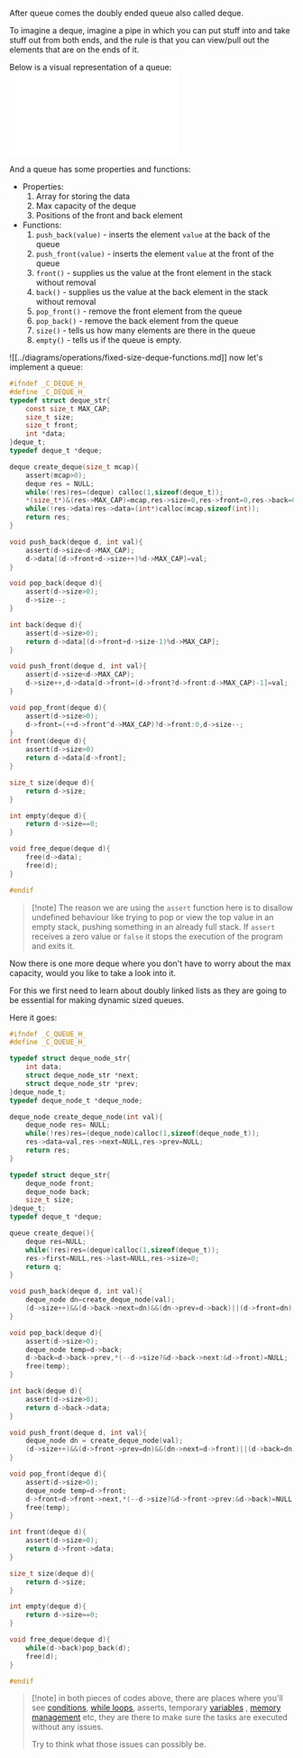 After queue comes the doubly ended queue also called deque.

To imagine a deque, imagine a pipe in which you can put stuff into and take stuff out from both ends, and the rule is that you can view/pull out the elements that are on the ends of it.

Below is a visual representation of a queue:
![deque](../diagrams/deque.md)

And a queue has some properties and functions:
- Properties:
	1. Array for storing the data
	2. Max capacity of the deque
	3. Positions of the front and back element
- Functions:
	1. `push_back(value)` - inserts the element `value` at the back of the queue
	2. `push_front(value)` - inserts the element `value` at the front of the queue
	3. `front()` - supplies us the value at the front element in the stack without removal
	4. `back()` - supplies us the value at the back element in the stack without removal
	5. `pop_front()` - remove the front element from the queue
	6. `pop_back()` - remove the back element from the queue
	7. `size()` - tells us how many elements are there in the queue
	8. `empty()` - tells us if the queue is empty.

![[../diagrams/operations/fixed-size-deque-functions.md]]
now let's implement a queue:

```c
#ifndef _C_DEQUE_H_
#define _C_DEQUE_H_
typedef struct deque_str{
	const size_t MAX_CAP;
	size_t size;
	size_t front;
	int *data;
}deque_t;
typedef deque_t *deque;

deque create_deque(size_t mcap){
	assert(mcap>0);
	deque res = NULL;
	while(!res)res=(deque) calloc(1,sizeof(deque_t));
	*(size_t*)&(res->MAX_CAP)=mcap,res->size=0,res->front=0,res->back=0,res->data=NULL;
	while(!res->data)res->data=(int*)calloc(mcap,sizeof(int));
	return res;
}

void push_back(deque d, int val){
	assert(d->size<d->MAX_CAP);
	d->data[(d->front+d->size++)%d->MAX_CAP]=val;
}

void pop_back(deque d){
	assert(d->size>0);
	d->size--;
}

int back(deque d){
	assert(d->size>0);
	return d->data[(d->front+d->size-1)%d->MAX_CAP];
}

void push_front(deque d, int val){
	assert(d->size<d->MAX_CAP);
	d->size++,d->data[d->front=(d->front?d->front:d->MAX_CAP)-1]=val;
}

void pop_front(deque d){
	assert(d->size>0);
	d->front=(++d->front^d->MAX_CAP)?d->front:0,d->size--;
}
int front(deque d){
	assert(d->size>0)
	return d->data[d->front];
}

size_t size(deque d){
	return d->size;
}

int empty(deque d){
	return d->size==0;
}

void free_deque(deque d){
	free(d->data);
	free(d);
}

#endif
```

> [!note] The reason we are using the `assert` function here is to disallow undefined behaviour like trying to pop or view the top value in an empty stack, pushing something in an already full stack. If `assert` receives a zero value or `false` it stops the execution of the program and exits it.

Now there is one more deque where you don't have to worry about the max capacity, would you like to take a look into it.

For this we first need to learn about doubly linked lists as they are going to be essential for making dynamic sized queues. 

Here it goes:

```c
#ifndef _C_QUEUE_H_
#define _C_QUEUE_H_

typedef struct deque_node_str{
	int data;
	struct deque_node_str *next;
	struct deque_node_str *prev;
}deque_node_t;
typedef deque_node_t *deque_node;

deque_node create_deque_node(int val){
	deque_node res= NULL;
	while(!res)res=(deque_node)calloc(1,sizeof(deque_node_t));
	res->data=val,res->next=NULL,res->prev=NULL;
	return res;
}

typedef struct deque_str{
	deque_node front;
	deque_node back;
	size_t size;
}deque_t;
typedef deque_t *deque;

queue create_deque(){
	deque res=NULL;
	while(!res)res=(deque)calloc(1,sizeof(deque_t));
	res->first=NULL,res->last=NULL,res->size=0;
	return q;
}

void push_back(deque d, int val){
	deque_node dn=create_deque_node(val);
	(d->size++)&&(d->back->next=dn)&&(dn->prev=d->back)||(d->front=dn),d->back=dn;
}

void pop_back(deque d){
	assert(d->size>0);
	deque_node temp=d->back;
	d->back=d->back->prev,*(--d->size?&d->back->next:&d->front)=NULL;
	free(temp);
}

int back(deque d){
	assert(d->size>0);
	return d->back->data;
}

void push_front(deque d, int val){
	deque_node dn = create_deque_node(val);
	(d->size++)&&(d->front->prev=dn)&&(dn->next=d->front)||(d->back=dn),d->front=dn;
}

void pop_front(deque d){
	assert(d->size>0);
	deque_node temp=d->front;
	d->front=d->front->next,*(--d->size?&d->front->prev:&d->back)=NULL;
	free(temp);
}

int front(deque d){
	assert(d->size>0);
	return d->front->data;
}

size_t size(deque d){
	return d->size;
}

int empty(deque d){
	return d->size==0;
}

void free_deque(deque d){
	while(d->back)pop_back(d);
	free(d);
}

#endif
```

> [!note] in both pieces of codes above, there are places where you'll see [conditions](../control-flow/conditionality.md), [while loops](../control-flow/loops.md), asserts, temporary [variables](../topics/data-types-vars.md) , [memory management](../topics/memory.md) etc, they are there to make sure the tasks are executed without any issues.
> 
> Try to think what those issues can possibly be.
